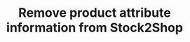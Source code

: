 ---
title: "Remove product attribute information from Stock2Shop"
name: "sourcemeta_apifact"
key: "deactivate_productmeta_prefix_csv"
description: "Comma separated list of meta prefixes. All product meta matching these prefixes will be removed on every sync and only the synced meta will remain"
user_friendly_description: "Remove product attribute information that is expired or no longer required. This lets you keep the information on Stock2Shop without having to delete the product entirely."
default: ""
values: []
tags: [sourcemeta,apifact,iq-retail,microsoft-dynamics-nav,omni-accounts,sage-50cloud-pastel-partner,sage-50cloud-pastel-xpress,sage-100-evolution,sage-200-evolution,sage-300cloud,sage-x3,sap-business-one,syspro,custom-database]
type: "meta"
process: "products"
headless: true
---